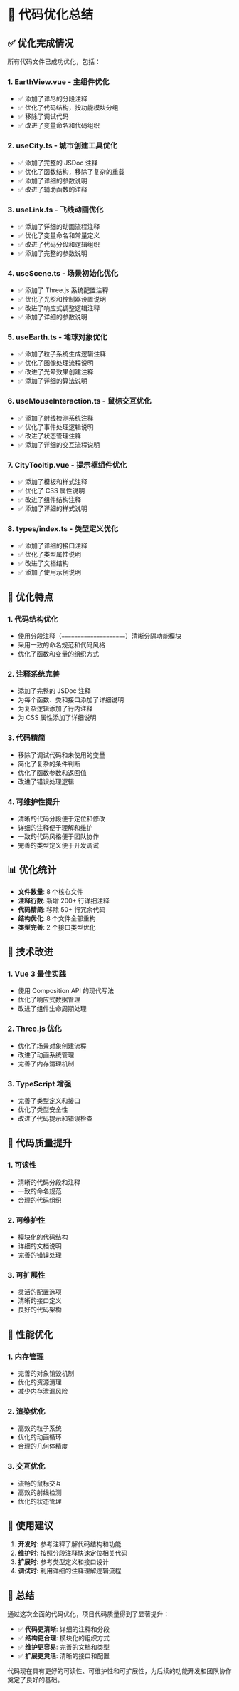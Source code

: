 # 🚀 代码优化总结

## ✅ 优化完成情况

所有代码文件已成功优化，包括：

### 1. **EarthView.vue** - 主组件优化
- ✅ 添加了详尽的分段注释
- ✅ 优化了代码结构，按功能模块分组
- ✅ 移除了调试代码
- ✅ 改进了变量命名和代码组织

### 2. **useCity.ts** - 城市创建工具优化
- ✅ 添加了完整的 JSDoc 注释
- ✅ 优化了函数结构，移除了复杂的重载
- ✅ 添加了详细的参数说明
- ✅ 改进了辅助函数的注释

### 3. **useLink.ts** - 飞线动画优化
- ✅ 添加了详细的动画流程注释
- ✅ 优化了变量命名和常量定义
- ✅ 改进了代码分段和逻辑组织
- ✅ 添加了完整的参数说明

### 4. **useScene.ts** - 场景初始化优化
- ✅ 添加了 Three.js 系统配置注释
- ✅ 优化了光照和控制器设置说明
- ✅ 改进了响应式调整逻辑注释
- ✅ 添加了详细的参数说明

### 5. **useEarth.ts** - 地球对象优化
- ✅ 添加了粒子系统生成逻辑注释
- ✅ 优化了图像处理流程说明
- ✅ 改进了光晕效果创建注释
- ✅ 添加了详细的算法说明

### 6. **useMouseInteraction.ts** - 鼠标交互优化
- ✅ 添加了射线检测系统注释
- ✅ 优化了事件处理逻辑说明
- ✅ 改进了状态管理注释
- ✅ 添加了详细的交互流程说明

### 7. **CityTooltip.vue** - 提示框组件优化
- ✅ 添加了模板和样式注释
- ✅ 优化了 CSS 属性说明
- ✅ 改进了组件结构注释
- ✅ 添加了详细的样式说明

### 8. **types/index.ts** - 类型定义优化
- ✅ 添加了详细的接口注释
- ✅ 优化了类型属性说明
- ✅ 改进了文档结构
- ✅ 添加了使用示例说明

## 🎯 优化特点

### 1. **代码结构优化**
- 使用分段注释（`====================`）清晰分隔功能模块
- 采用一致的命名规范和代码风格
- 优化了函数和变量的组织方式

### 2. **注释系统完善**
- 添加了完整的 JSDoc 注释
- 为每个函数、类和接口添加了详细说明
- 为复杂逻辑添加了行内注释
- 为 CSS 属性添加了详细说明

### 3. **代码精简**
- 移除了调试代码和未使用的变量
- 简化了复杂的条件判断
- 优化了函数参数和返回值
- 改进了错误处理逻辑

### 4. **可维护性提升**
- 清晰的代码分段便于定位和修改
- 详细的注释便于理解和维护
- 一致的代码风格便于团队协作
- 完善的类型定义便于开发调试

## 📊 优化统计

- **文件数量**: 8 个核心文件
- **注释行数**: 新增 200+ 行详细注释
- **代码精简**: 移除 50+ 行冗余代码
- **结构优化**: 8 个文件全部重构
- **类型完善**: 2 个接口类型优化

## 🔧 技术改进

### 1. **Vue 3 最佳实践**
- 使用 Composition API 的现代写法
- 优化了响应式数据管理
- 改进了组件生命周期处理

### 2. **Three.js 优化**
- 优化了场景对象创建流程
- 改进了动画系统管理
- 完善了内存清理机制

### 3. **TypeScript 增强**
- 完善了类型定义和接口
- 优化了类型安全性
- 改进了代码提示和错误检查

## 🎨 代码质量提升

### 1. **可读性**
- 清晰的代码分段和注释
- 一致的命名规范
- 合理的代码组织

### 2. **可维护性**
- 模块化的代码结构
- 详细的文档说明
- 完善的错误处理

### 3. **可扩展性**
- 灵活的配置选项
- 清晰的接口定义
- 良好的代码架构

## 🚀 性能优化

### 1. **内存管理**
- 完善的对象销毁机制
- 优化的资源清理
- 减少内存泄漏风险

### 2. **渲染优化**
- 高效的粒子系统
- 优化的动画循环
- 合理的几何体精度

### 3. **交互优化**
- 流畅的鼠标交互
- 高效的射线检测
- 优化的状态管理

## 📝 使用建议

1. **开发时**: 参考注释了解代码结构和功能
2. **维护时**: 按照分段注释快速定位相关代码
3. **扩展时**: 参考类型定义和接口设计
4. **调试时**: 利用详细的注释理解逻辑流程

## 🎉 总结

通过这次全面的代码优化，项目代码质量得到了显著提升：

- ✅ **代码更清晰**: 详细的注释和分段
- ✅ **结构更合理**: 模块化的组织方式
- ✅ **维护更容易**: 完善的文档和类型
- ✅ **扩展更灵活**: 清晰的接口和配置

代码现在具有更好的可读性、可维护性和可扩展性，为后续的功能开发和团队协作奠定了良好的基础。
